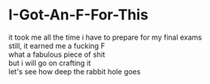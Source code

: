 # I-Got-An-F-For-This

it took me all the time i have to prepare for my final exams  
still, it earned me a fucking F  
what a fabulous piece of shit  
but i will go on crafting it  
let's see how deep the rabbit hole goes  
